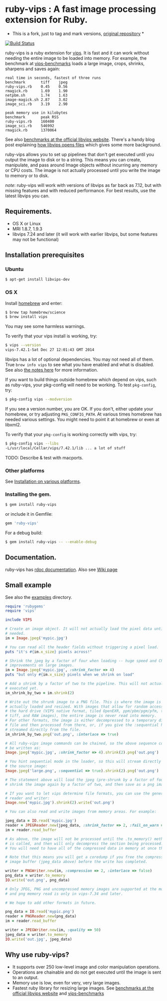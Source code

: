# ruby-vips : A fast image processing extension for Ruby.

* This is a fork, just to tag and mark versions, [original repository](https://github.com/jcupitt/ruby-vips) *

[![Build Status](https://secure.travis-ci.org/jcupitt/ruby-vips.png)](http://travis-ci.org/jcupitt/ruby-vips)

ruby-vips is a ruby extension for [vips](http://www.vips.ecs.soton.ac.uk). 
It is fast and it can work without needing the 
entire image to be loaded into memory. For example, the benchmark at 
[vips-benchmarks](https://github.com/stanislaw/vips-benchmarks) loads a large
image, crops, shrinks, sharpens and saves again:

```text
real time in seconds, fastest of three runs
benchmark       tiff    jpeg
ruby-vips.rb    0.45    0.56    
rmagick.rb      1.69    1.90    
netpbm.sh       1.74    1.63    
image-magick.sh 2.87    3.02    
image_sci.rb    3.19    2.90    

peak memory use in kilobytes
benchmark       peak RSS
ruby-vips.rb    160400
image_sci.rb    546992
rmagick.rb      1370064
```

See also [benchmarks at the official libvips
website](http://www.vips.ecs.soton.ac.uk/index.php?title=Speed_and_Memory_Use).
There's a handy blog post explaining [how libvips opens
files](http://libvips.blogspot.co.uk/2012/06/how-libvips-opens-file.html)
which gives some more background.

ruby-vips allows you to set up pipelines that don't get executed until you
output the image to disk or to a string. This means you can create,
manipulate, and pass around Image objects without incurring any memory or CPU
costs. The image is not actually processed until you write the image to memory
or to disk.

*note*: ruby-vips will work with versions of libvips as far back as 7.12, but
with missing features and with reduced performance. For best results, use the 
latest libvips you can.

## Requirements.

  * OS X or Linux
  * MRI 1.8.7, 1.9.3
  * libvips 7.24 and later (it will work with earlier libvips, but some
    features may not be functional)

## Installation prerequisites

### Ubuntu 

```bash
$ apt-get install libvips-dev
```

### OS X 

Install [homebrew](http://mxcl.github.com/homebrew) and enter:

```bash
$ brew tap homebrew/science
$ brew install vips 
```

You may see some harmless warnings. 

To verify that your vips install is working, try:

```bash
$ vips --version
vips-7.42.1-Sat Dec 27 12:01:43 GMT 2014
```

libvips has a lot of optional dependencies. You
may not need all of them.  True `brew info vips` to see what you have enabled
and what is disabled. See also [the notes
here](http://www.vips.ecs.soton.ac.uk/index.php?title=Build_on_OS_X) for
more information.

If you want to build things outside homebrew which depend on vips,
such as ruby-vips, your pkg-config will need to be working. To test
`pkg-config`, try:

```bash
$ pkg-config vips --modversion
```

If you see a version number, you are OK. If you don't, either update your
homebrew, or try adjusting `PKG_CONFIG_PATH`. At various times homebrew has
needed various settings. You might need to point it at homebrew or even at
libxml2. 

To verify that your `pkg-config` is working correctly with vips, try:

```bash
$ pkg-config vips --libs
-L/usr/local/Cellar/vips/7.42.1/lib ... a lot of stuff
```

TODO: Describe & test with macports.

### Other platforms

See [Installation on various
platforms](https://github.com/jcupitt/ruby-vips/wiki/installation-on-various-platforms).

### Installing the gem.

```bash
$ gem install ruby-vips
```

or include it in Gemfile:

```ruby
gem 'ruby-vips'
```

For a debug build:

```bash
$ gem install ruby-vips -- --enable-debug
```

## Documentation.

ruby-vips has [rdoc
documentation](http://rubydoc.info/gems/ruby-vips/frames). Also
see [Wiki page](https://github.com/jcupitt/ruby-vips/wiki)

## Small example

See also the
[examples](https://github.com/jcupitt/ruby-vips/tree/master/examples)
directory.

```ruby
require 'rubygems'
require 'vips'

include VIPS

# Create an image object. It will not actually load the pixel data until 
# needed. 
im = Image.jpeg('mypic.jpg')

# You can read all the header fields without triggering a pixel load.
puts "it's #{im.x_size} pixels across!"

# Shrink the jpeg by a factor of four when loading -- huge speed and CPU
# improvements on large images.
im = Image.jpeg('mypic.jpg', :shrink_factor => 4)
puts "but only #{im.x_size} pixels when we shrink on load"

# Add a shrink by a factor of two to the pipeline. This will not actually be
# executed yet.
im_shrink_by_two = im.shrink(2)

# Write out the shrunk image to a PNG file. This is where the image is
# actually loaded and resized. With images that allow for random access from
# the hard drive (VIPS native format, tiled OpenEXR, ppm/pbm/pgm/pfm, tiled
# tiff, and RAW images), the entire image is never read into memory.
# For other formats, the image is either decompressed to a temporary disc 
# file and then processed from there, or, if you give the :sequential hint, 
# streamed directly from the file.
im_shrink_by_two.png('out.png', :interlace => true)

# All ruby-vips image commands can be chained, so the above sequence could
# be written as:
Image.jpeg('mypic.jpg', :shrink_factor => 4).shrink(2).png('out.png')

# You hint sequential mode in the loader, so this will stream directly from
# the source image:
Image.jpeg('large.png', :sequential => true).shrink(2).png('out.png')

# The statement above will load the jpeg (pre-shrunk by a factor of four),
# shrink the image again by a factor of two, and then save as a png image.

# If you want to let vips determine file formats, you can use the generic
# reader and writer:
Image.new('mypic.jpg').shrink(2).write('out.png')

# You can also read and write images from memory areas. For example:

jpeg_data = IO.read('mypic.jpg')
reader = JPEGReader.new(jpeg_data, :shrink_factor => 2, :fail_on_warn => true)
im = reader.read_buffer

# As above, the image will not be processed until the .to_memory() method 
# is called, and then will only decompress the section being processed. 
# You will need to have all of the compressed data in memory at once though. 

# Note that this means you will get a coredump if you free the compressed
# image buffer (jpeg_data above) before the write has completed.

writer = PNGWriter.new(im, :compression => 2, :interlace => false)
png_data = writer.to_memory
IO.write('out.png', png_data)

# Only JPEG, PNG and uncompressed memory images are supported at the moment,
# and png memory read is only in vips-7.34 and later.

# We hope to add other formats in future. 

png_data = IO.read('mypic.png')
reader = PNGReader.new(png_data)
im = reader.read_buffer

writer = JPEGWriter.new(im, :quality => 50)
jpeg_data = writer.to_memory
IO.write('out.jpg', jpeg_data)

```

## Why use ruby-vips?

  - It supports over 250 low-level image and color manipulation operations.
  - Operations are chainable and do not get executed until the image is sent to an output.
  - Memory use is low, even for very, very large images.
  - Fastest ruby library for resizing large images. See [benchmarks at the official libvips website](http://www.vips.ecs.soton.ac.uk/index.php?title=Speed_and_Memory_Use) and [vips-benchmarks](https://github.com/stanislaw/vips-benchmarks)
